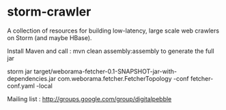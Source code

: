 storm-crawler
=============

A collection of resources for building low-latency, large scale web crawlers on Storm (and maybe HBase).

Install Maven and call : mvn clean assembly:assembly to generate the full jar 

storm jar target/weborama-fetcher-0.1-SNAPSHOT-jar-with-dependencies.jar com.weborama.fetcher.FetcherTopology -conf fetcher-conf.yaml -local

Mailing list : http://groups.google.com/group/digitalpebble
